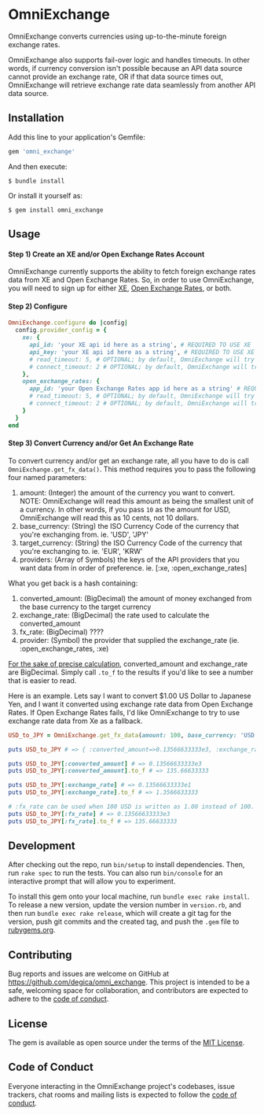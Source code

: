 # OmniExchange

OmniExchange converts currencies using up-to-the-minute foreign exchange rates.

OmniExchange also supports fail-over logic and handles timeouts. In other words, if currency conversion isn't possible because an API data source cannot provide an exchange rate, OR if that data source times out, OmniExchange will retrieve exchange rate data seamlessly from another API data source.

## Installation

Add this line to your application's Gemfile:

```ruby
gem 'omni_exchange'
```

And then execute:

    $ bundle install

Or install it yourself as:

    $ gem install omni_exchange

## Usage

#### **Step 1) Create an XE and/or Open Exchange Rates Account**

OmniExchange currently supports the ability to fetch foreign exchange rates data from XE and Open Exchange Rates. So, in order to use OmniExchange, you will need to sign up for either [XE](https://www.xe.com/xecurrencydata/), [Open Exchange Rates](https://openexchangerates.org/), or both.

#### **Step 2) Configure**

```ruby
OmniExchange.configure do |config|
  config.provider_config = {
    xe: {
      api_id: 'your XE api id here as a string', # REQUIRED TO USE XE
      api_key: 'your XE api id here as a string', # REQUIRED TO USE XE
      # read_timeout: 5, # OPTIONAL; by default, OmniExchange will try to read API data for 5 seconds before timing out
      # connect_timeout: 2 # OPTIONAL; by default, OmniExchange will try to connect to XE for 2 seconds before timing out
    },
    open_exchange_rates: {
      app_id: 'your Open Exchange Rates app id here as a string' # REQUIRED TO USE OPEN EXCHANGE RATES
      # read_timeout: 5, # OPTIONAL; by default, OmniExchange will try to read API data for 5 seconds before timing out
      # connect_timeout: 2 # OPTIONAL; by default, OmniExchange will try to connect to Open Exchange Rates for 2 seconds before timing out
    }
  }
end
```

#### **Step 3) Convert Currency and/or Get An Exchange Rate**

To convert currency and/or get an exchange rate, all you have to do is call `OmniExchange.get_fx_data()`. This method requires you to pass the following four named parameters:
1. amount: (Integer) the amount of the currency you want to convert. NOTE: OmniExchange will read this amount as being the smallest unit of a currency. In other words, if you pass `10` as the amount for USD, OmniExchange will read this as 10 cents, not 10 dollars.
2. base_currency: (String) the ISO Currency Code of the currency that you're exchanging from. ie. 'USD', 'JPY'
3. target_currency: (String) the ISO Currency Code of the currency that you're exchanging to. ie. 'EUR', 'KRW'
4. providers: (Array of Symbols) the keys of the API providers that you want data from in order of preference. ie. [:xe, :open_exchange_rates]

What you get back is a hash containing:
1. converted_amount: (BigDecimal) the amount of money exchanged from the base currency to the target currency
2. exchange_rate: (BigDecimal) the rate used to calculate the converted_amount
3. fx_rate: (BigDecimal) ????
4. provider: (Symbol) the provider that supplied the exchange_rate (ie. :open_exchange_rates, :xe)

[For the sake of precise calculation](https://www.bigbinary.com/blog/handling-money-in-ruby), converted_amount and exchange_rate are BigDecimal. Simply call `.to_f` to the results if you'd like to see a number that is easier to read.


Here is an example. Lets say I want to convert $1.00 US Dollar to Japanese Yen, and I want it converted using exchange rate data from Open Exchange Rates. If Open Exchange Rates fails, I'd like OmniExchange to try to use exchange rate data from Xe as a fallback.

```ruby
USD_to_JPY = OmniExchange.get_fx_data(amount: 100, base_currency: 'USD', target_currency: 'JPY', providers: [:open_exchange_rates, :xe])

puts USD_to_JPY # => { :converted_amount=>0.13566633333e3, :exchange_rate=>0.13566633333e1, :fx_rate=>0.13566633333e3, :provider=>:open_exchange_rates }

puts USD_to_JPY[:converted_amount] # => 0.13566633333e3
puts USD_to_JPY[:converted_amount].to_f # => 135.66633333

puts USD_to_JPY[:exchange_rate] # => 0.13566633333e1
puts USD_to_JPY[:exchange_rate].to_f # => 1.3566633333

# :fx_rate can be used when 100 USD is written as 1.00 instead of 100. In other words, you can do 1.00 * USD_to_JPY[:fx_rate] and get 135.66633333
puts USD_to_JPY[:fx_rate] # => 0.13566633333e3
puts USD_to_JPY[:fx_rate].to_f # => 135.66633333

```

## Development

After checking out the repo, run `bin/setup` to install dependencies. Then, run `rake spec` to run the tests. You can also run `bin/console` for an interactive prompt that will allow you to experiment.

To install this gem onto your local machine, run `bundle exec rake install`. To release a new version, update the version number in `version.rb`, and then run `bundle exec rake release`, which will create a git tag for the version, push git commits and the created tag, and push the `.gem` file to [rubygems.org](https://rubygems.org).

## Contributing

Bug reports and issues are welcome on GitHub at https://github.com/degica/omni_exchange. This project is intended to be a safe, welcoming space for collaboration, and contributors are expected to adhere to the [code of conduct](https://github.com/degica/omni_exchange/blob/master/CODE_OF_CONDUCT.md).

## License

The gem is available as open source under the terms of the [MIT License](https://opensource.org/licenses/MIT).

## Code of Conduct

Everyone interacting in the OmniExchange project's codebases, issue trackers, chat rooms and mailing lists is expected to follow the [code of conduct](https://github.com/degica/omni_exchange/blob/master/CODE_OF_CONDUCT.md).
